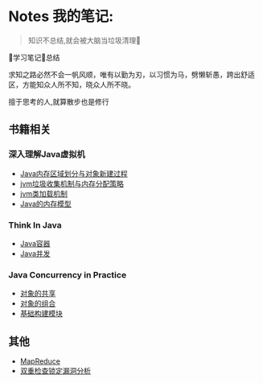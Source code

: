 # Notes 我的笔记:

> 知识不总结,就会被大脑当垃圾清理:rocket:

:book:学习笔记:pencil:总结

求知之路必然不会一帆风顺，唯有以勤为刃，以习惯为马，劈懒斩愚，跨出舒适区，方能知众人所不知，晓众人所不晓。

擅于思考的人,就算散步也是修行

## 书籍相关

### 深入理解Java虚拟机

+ [Java内存区域划分与对象新建过程](./深入理解Java虚拟机/Java内存区域划分.md)
+ [jvm垃圾收集机制与内存分配策略](./深入理解Java虚拟机/jvm垃圾收集与内存回收策略.md)
+ [jvm类加载机制](./深入理解Java虚拟机/jvm类加载机制.md)
+ [Java的内存模型](./深入理解Java虚拟机/Java内存模型.md)


### Think In Java

+ [Java容器](./ThinkInJava/Java容器.md)
+ [Java并发](./ThinkInJava/Java并发.md)

### Java Concurrency in Practice

+ [对象的共享](./Java_Concurrency_in_Practice/对象的共享.md)
+ [对象的组合](./Java_Concurrency_in_Practice/对象的组合.md) 
+ [基础构建模块](./Java_Concurrency_in_Practice/基础构件模块.md)

## 其他

+ [MapReduce](./Distributed_Systems(MIT)/MapReduce.md)
+ [双重检查锁定漏洞分析](双重检查锁定漏洞分析笔记.md)